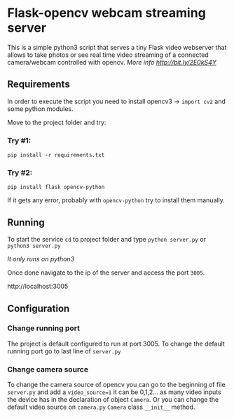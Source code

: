 # Flask-opencv webcam streaming server #
This is a simple python3 script that serves a tiny Flask video webserver that allows to take photos or see real time video streaming of a connected camera/webcam controlled with opencv. *More info http://bit.ly/2E0kS4Y*

## Requirements ##
In order to execute the script you need to install opencv3 -> `import cv2` and some python modules.

Move to the project folder and try:

### Try #1: ###
```
pip install -r requirements.txt
```

### Try #2: ###
```
pip install flask opencv-python
```
If it gets any error, probably with `opencv-python` try to install them manually.

## Running ##
To start the service `cd` to project folder and type `python server.py` or `python3 server.py`

*It only runs on python3*

Once done navigate to the ip of the server and access the port `3005`.

http://localhost:3005

## Configuration ##
### Change running port ###
The project is default configured to run at port 3005. To change the default running port go to last line of `server.py`

### Change camera source ###
To change the camera source of opencv you can go to the beginning of file `server.py` and add a `video_source=1` it can be 0,1,2... as many video inputs the device has in the declaration of object `Camera`. Or you can change the default video source on `camera.py` `Camera` class `__init__` method.

